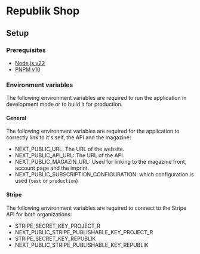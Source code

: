 # Republik Shop

## Setup

### Prerequisites

- [Node.js v22](https://nodejs.org/en/)
- [PNPM v10](https://pnpm.io/)

### Environment variables

The following environment variables are required to run the application in development mode or to build it for production.

#### General

The following environment variables are required for the application to correctly link to it's self, the API and the magazine:

- NEXT_PUBLIC_URL: The URL of the website.
- NEXT_PUBLIC_API_URL: The URL of the API.
- NEXT_PUBLIC_MAGAZIN_URL: Used for linking to the magazine front, account page and the imprint.
- NEXT_PUBLIC_SUBSCRIPTION_CONFIGURATION: which configuration is used (`test` or `production`)

#### Stripe

The following environment variables are required to connect to the Stripe API for both organizations:

- STRIPE_SECRET_KEY_PROJECT_R
- NEXT_PUBLIC_STRIPE_PUBLISHABLE_KEY_PROJECT_R
- STRIPE_SECRET_KEY_REPUBLIK
- NEXT_PUBLIC_STRIPE_PUBLISHABLE_KEY_REPUBLIK
